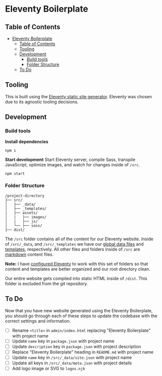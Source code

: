 # Eleventy Boilerplate

## Table of Contents
- [Eleventy Boilerplate](#eleventy-boilerplate)
  - [Table of Contents](#table-of-contents)
  - [Tooling](#tooling)
  - [Development](#development)
    - [Build tools](#build-tools)
    - [Folder Structure](#folder-structure)
  - [To Do](#to-do)

## Tooling

This is built using the [Eleventy static site generator](https://www.11ty.io/). Eleventy was chosen due to its agnostic tooling decisions.

## Development

### Build tools

**Install dependencies**

```
npm i
```

**Start development**
Start Eleventy server, compile Sass, transpile JavaScript, optimize images, and watch for changes inside of `/src`.

```
npm start
```

### Folder Structure

```
/project-directory
├── src/
│   ├── _data/
│   ├── _templates/
|   ├── assets/
│   |   ├── images/
│   |   ├── js/
│   └── ├── sass/
├── dist/
```

The `/src` folder contains all of the content for our Eleventy website. Inside of `/src/_data`, and `/src/_templates` we have our [global data files](https://www.11ty.io/docs/data-global/) and [templates](https://www.11ty.io/docs/templates/), respectively. All other files and folders inside of `/src` are [markdown](https://www.markdownguide.org/) content files.

**Note:** I have [configured Eleventy](https://www.11ty.io/docs/config/) to work with this set of folders so that content and templates are better organized and our root directory clean.

Our entire website gets compiled into static HTML inside of `/dist`. This folder is excluded from the git repository.

## To Do

Now that you have new website generated using the Eleventy Boilerplate, you should go through each of these steps to update the codebase with the correct settings and information.  

- [ ] Rename `<title>` in `admin/index.html` replacing "Eleventy Boilerplate" with project name
- [ ] Update `name` key in `package.json` with project name
- [ ] Update `description` key in `package.json` with project description
- [ ] Replace "Eleventy Boilerplate" heading in `README.md` with project name
- [ ] Update `name` key in `/src/_data/site.json` with project name
- [ ] Update all keys in `/src/_data/meta.json` with project details
- [ ] Add logo image or SVG to `logos.njk`